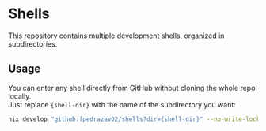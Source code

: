 # Shells

This repository contains multiple development shells, organized in subdirectories.

## Usage

You can enter any shell directly from GitHub without cloning the whole repo locally.  
Just replace `{shell-dir}` with the name of the subdirectory you want:

```bash
nix develop "github:fpedrazav02/shells?dir={shell-dir}" --no-write-lock-file
```
